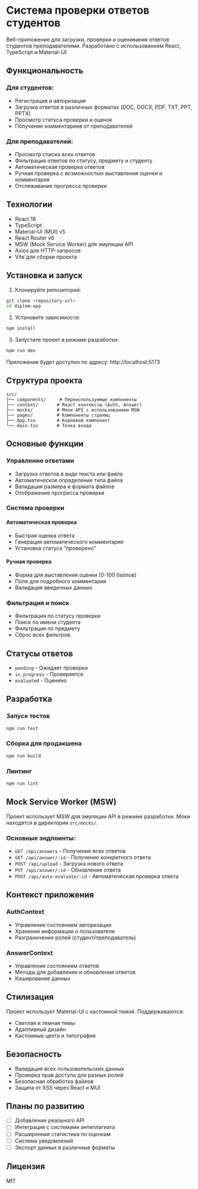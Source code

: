 # Система проверки ответов студентов

Веб-приложение для загрузки, проверки и оценивания ответов студентов преподавателями. Разработано с использованием React, TypeScript и Material-UI.

## Функциональность

### Для студентов:
- Регистрация и авторизация
- Загрузка ответов в различных форматах (DOC, DOCX, PDF, TXT, PPT, PPTX)
- Просмотр статуса проверки и оценок
- Получение комментариев от преподавателей

### Для преподавателей:
- Просмотр списка всех ответов
- Фильтрация ответов по статусу, предмету и студенту
- Автоматическая проверка ответов
- Ручная проверка с возможностью выставления оценки и комментария
- Отслеживание прогресса проверки

## Технологии

- React 18
- TypeScript
- Material-UI (MUI) v5
- React Router v6
- MSW (Mock Service Worker) для эмуляции API
- Axios для HTTP-запросов
- Vite для сборки проекта

## Установка и запуск

1. Клонируйте репозиторий:
```bash
git clone <repository-url>
cd diplom-app
```

2. Установите зависимости:
```bash
npm install
```

3. Запустите проект в режиме разработки:
```bash
npm run dev
```

Приложение будет доступно по адресу: http://localhost:5173

## Структура проекта

```
src/
├── components/     # Переиспользуемые компоненты
├── context/       # React контексты (Auth, Answer)
├── mocks/         # Моки API с использованием MSW
├── pages/         # Компоненты страниц
├── App.tsx        # Корневой компонент
└── main.tsx       # Точка входа
```

## Основные функции

### Управление ответами

- Загрузка ответов в виде текста или файла
- Автоматическое определение типа файла
- Валидация размера и формата файлов
- Отображение прогресса проверки

### Система проверки

#### Автоматическая проверка
- Быстрая оценка ответа
- Генерация автоматического комментария
- Установка статуса "проверено"

#### Ручная проверка
- Форма для выставления оценки (0-100 баллов)
- Поле для подробного комментария
- Валидация введенных данных

### Фильтрация и поиск

- Фильтрация по статусу проверки
- Поиск по имени студента
- Фильтрация по предмету
- Сброс всех фильтров

## Статусы ответов

- `pending` - Ожидает проверки
- `in_progress` - Проверяется
- `evaluated` - Оценено

## Разработка

### Запуск тестов
```bash
npm run test
```

### Сборка для продакшена
```bash
npm run build
```

### Линтинг
```bash
npm run lint
```

## Mock Service Worker (MSW)

Проект использует MSW для эмуляции API в режиме разработки. Моки находятся в директории `src/mocks/`.

### Основные эндпоинты:

- `GET /api/answers` - Получение всех ответов
- `GET /api/answer/:id` - Получение конкретного ответа
- `POST /api/upload` - Загрузка нового ответа
- `PUT /api/answer/:id` - Обновление ответа
- `POST /api/auto-evaluate/:id` - Автоматическая проверка ответа

## Контекст приложения

### AuthContext
- Управление состоянием авторизации
- Хранение информации о пользователе
- Разграничение ролей (студент/преподаватель)

### AnswerContext
- Управление состоянием ответов
- Методы для добавления и обновления ответов
- Кэширование данных

## Стилизация

Проект использует Material-UI с кастомной темой. Поддерживаются:
- Светлая и темная темы
- Адаптивный дизайн
- Кастомные цвета и типография

## Безопасность

- Валидация всех пользовательских данных
- Проверка прав доступа для разных ролей
- Безопасная обработка файлов
- Защита от XSS через React и MUI

## Планы по развитию

- [ ] Добавление реального API
- [ ] Интеграция с системами антиплагиата
- [ ] Расширенная статистика по оценкам
- [ ] Система уведомлений
- [ ] Экспорт данных в различные форматы

## Лицензия

MIT 